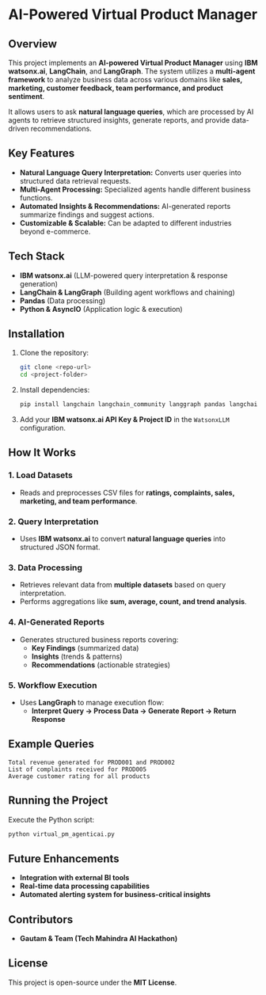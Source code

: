 # AI-Powered Virtual Product Manager

## Overview
This project implements an **AI-powered Virtual Product Manager** using **IBM watsonx.ai**, **LangChain**, and **LangGraph**. The system utilizes a **multi-agent framework** to analyze business data across various domains like **sales, marketing, customer feedback, team performance, and product sentiment**.

It allows users to ask **natural language queries**, which are processed by AI agents to retrieve structured insights, generate reports, and provide data-driven recommendations.

## Key Features
- **Natural Language Query Interpretation:** Converts user queries into structured data retrieval requests.
- **Multi-Agent Processing:** Specialized agents handle different business functions.
- **Automated Insights & Recommendations:** AI-generated reports summarize findings and suggest actions.
- **Customizable & Scalable:** Can be adapted to different industries beyond e-commerce.

## Tech Stack
- **IBM watsonx.ai** (LLM-powered query interpretation & response generation)
- **LangChain & LangGraph** (Building agent workflows and chaining)
- **Pandas** (Data processing)
- **Python & AsyncIO** (Application logic & execution)

## Installation
1. Clone the repository:
   ```sh
   git clone <repo-url>
   cd <project-folder>
   ```
2. Install dependencies:
   ```sh
   pip install langchain langchain_community langgraph pandas langchain_experimental ibm_watson_machine_learning langchain-ibm
   ```
3. Add your **IBM watsonx.ai API Key & Project ID** in the `WatsonxLLM` configuration.

## How It Works
### 1. Load Datasets
- Reads and preprocesses CSV files for **ratings, complaints, sales, marketing, and team performance**.

### 2. Query Interpretation
- Uses **IBM watsonx.ai** to convert **natural language queries** into structured JSON format.

### 3. Data Processing
- Retrieves relevant data from **multiple datasets** based on query interpretation.
- Performs aggregations like **sum, average, count, and trend analysis**.

### 4. AI-Generated Reports
- Generates structured business reports covering:
  - **Key Findings** (summarized data)
  - **Insights** (trends & patterns)
  - **Recommendations** (actionable strategies)

### 5. Workflow Execution
- Uses **LangGraph** to manage execution flow:
  - **Interpret Query → Process Data → Generate Report → Return Response**

## Example Queries
```
Total revenue generated for PROD001 and PROD002
List of complaints received for PROD005
Average customer rating for all products
```

## Running the Project
Execute the Python script:
```sh
python virtual_pm_agenticai.py
```

## Future Enhancements
- **Integration with external BI tools**
- **Real-time data processing capabilities**
- **Automated alerting system for business-critical insights**

## Contributors
- **Gautam & Team (Tech Mahindra AI Hackathon)**

## License
This project is open-source under the **MIT License**.

